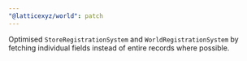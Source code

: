 ```yaml
---
"@latticexyz/world": patch
---
```


Optimised `StoreRegistrationSystem` and `WorldRegistrationSystem` by fetching individual fields instead of entire records where possible.

